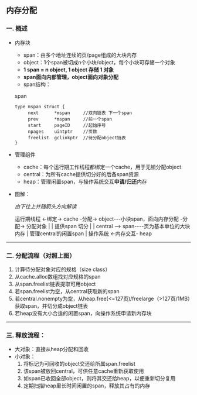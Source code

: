 ## 内存分配
### 一. 概述
* 内存块
   * span：由多个地址连续的页/page组成的大块内存
   * object：1个span被切成n个小块/object，每个小块可存储一个对象
   * **1 span = n object, 1 object 存储 1 对象**
   * **span面向内部管理，object面向对象分配**
   * span结构：
       
   span
     
      type mspan struct {
           next      *mspan     //双向链表 下一个span
           prev      *mspan     //前一个span
           start     pageID     //起始序号
           npages    uintptr    //页数
           freelist  gclinkptr  //待分配object链表 
      }

*  管理组件
   * cache：每个运行期工作线程都绑定一个cache，用于无锁分配object
   * central：为所有cache提供切分好的后备span资源
   * heap：管理闲置span，与操作系统交互**申请/归还**内存
*  图解：

   *由下往上并随箭头方向解读*
  
    运行期线程  <-绑定-> cache -分配-> object---小块span，面向内存分配  -分配-> 分配对象 
                         |            |
                       提供span      切分
                         |            |
                       central -->   span----页为基本单位的大块内存
                         |
                       管理central的闲置span
                         |
    操作系统 <-内存交互-  heap 

---
### 二. 分配流程（对照上图）
  1. 计算待分配对象对应的规格（size class）
  2. 从cache.alloc数组找对应规格的span
  3. 从span.freelist链表提取可用object
  4. 若span.freelist为空，从central获取新的span
  5. 若central.nonempty为空，从heap.free(<=127页)/freelarge（>127页/1MB）获取span，并切分成object链表
  6. 若heap没有大小合适的闲置span，向操作系统申请新内存块
  
---
### 三. 释放流程：
  * 大对象：直接从heap分配和回收
  * 小对象：
     1. 将标记为可回收的object交还给所属span.freelist
     2. 该span被放回central，可供任意cache重新获取使用
     3. 如span已收回全部object，则将其交还给heap，以便重新切分复用
     4. 定期扫描heap里长时间闲置的span，释放其占有的内存